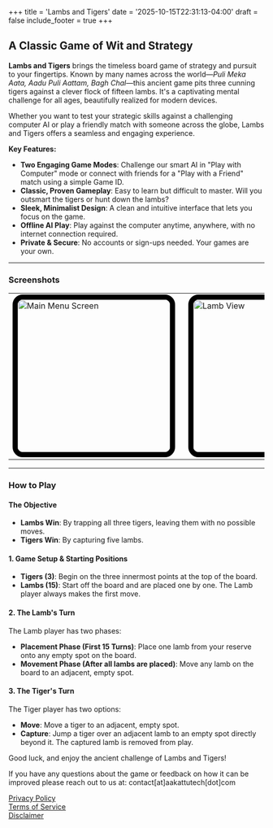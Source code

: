 +++
title = 'Lambs and Tigers'
date = '2025-10-15T22:31:13-04:00'
draft = false
include_footer = true
+++

## A Classic Game of Wit and Strategy

**Lambs and Tigers** brings the timeless board game of strategy and pursuit to your fingertips. Known by many names across the world—*Puli Meka Aata, Aadu Puli Aattam, Bagh Chal*—this ancient game pits three cunning tigers against a clever flock of fifteen lambs. It's a captivating mental challenge for all ages, beautifully realized for modern devices.

Whether you want to test your strategic skills against a challenging computer AI or play a friendly match with someone across the globe, Lambs and Tigers offers a seamless and engaging experience.

**Key Features:**

- **Two Engaging Game Modes**: Challenge our smart AI in "Play with Computer" mode or connect with friends for a "Play with a Friend" match using a simple Game ID.
- **Classic, Proven Gameplay**: Easy to learn but difficult to master. Will you outsmart the tigers or hunt down the lambs?
- **Sleek, Minimalist Design**: A clean and intuitive interface that lets you focus on the game.
- **Offline AI Play**: Play against the computer anytime, anywhere, with no internet connection required.
- **Private & Secure**: No accounts or sign-ups needed. Your games are your own.

<hr>

### Screenshots

<table>
  <tr>
    <td><img src="../../images/illustrations/mockups/LambsAndTigers-img-1.jpg" style="border-width: 10px; border-radius: 20px; border-color: black; border-style: solid; margin-right: 10px; width: 300px;" alt="Main Menu Screen"></td>
    <td><img src="../../images/illustrations/mockups/LambsAndTigers-img-2.jpg" style="border-width: 10px; border-radius: 20px; border-color: black; border-style: solid; margin-right: 10px; width: 300px;" alt="Lamb View"></td>
    <td><img src="../../images/illustrations/mockups/LambsAndTigers-img-3.jpg" style="border-width: 10px; border-radius: 20px; border-color: black; border-style: solid; margin-right: 10px; width: 300px;" alt="Tiger View"></td>
  </tr>
</table>

<hr>

### How to Play

#### The Objective
- **Lambs Win**: By trapping all three tigers, leaving them with no possible moves.
- **Tigers Win**: By capturing five lambs.

#### 1. Game Setup & Starting Positions
*   **Tigers (3)**: Begin on the three innermost points at the top of the board.
*   **Lambs (15)**: Start off the board and are placed one by one. The Lamb player always makes the first move.

#### 2. The Lamb's Turn
The Lamb player has two phases:
*   **Placement Phase (First 15 Turns)**: Place one lamb from your reserve onto any empty spot on the board.
*   **Movement Phase (After all lambs are placed)**: Move any lamb on the board to an adjacent, empty spot.

#### 3. The Tiger's Turn
The Tiger player has two options:
*   **Move**: Move a tiger to an adjacent, empty spot.
*   **Capture**: Jump a tiger over an adjacent lamb to an empty spot directly beyond it. The captured lamb is removed from play.

Good luck, and enjoy the ancient challenge of Lambs and Tigers!

If you have any questions about the game or feedback on how it can be improved please reach out to us at: contact[at]aakattutech[dot]com

[Privacy Policy](../../notices/privacy_policy_lambs_and_tigers)  
[Terms of Service](../../notices/terms_of_service_lambs_and_tigers)  
[Disclaimer](../../notices/disclaimer_lambs_and_tigers)
